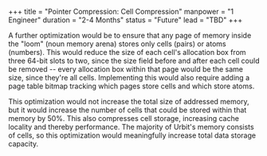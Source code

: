 +++
title = "Pointer Compression: Cell Compression"
manpower = "1 Engineer"
duration = "2-4 Months"
status = "Future"
lead = "TBD"
+++

A further optimization would be to ensure that any page of memory inside the "loom" (noun memory arena) stores only cells (pairs) or atoms (numbers).  This would reduce the size of each cell's allocation box from three 64-bit slots to two, since the size field before and after each cell could be removed -- every allocation box within that page would be the same size, since they're all cells.  Implementing this would also require adding a page table bitmap tracking which pages store cells and which store atoms.

This optimization would not increase the total size of addressed memory, but it would increase the number of cells that could be stored within that memory by 50%. This also compresses cell storage, increasing cache locality and thereby performance.   The majority of Urbit's memory consists of cells, so this optimization would meaningfully increase total data storage capacity.